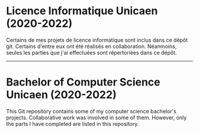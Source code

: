 # Licence Informatique Unicaen (2020-2022)

Certains de mes projets de licence informatique sont inclus dans ce dépôt git.
Certains d'entre eux ont été réalisés en collaboration. Néanmoins, seules les parties que j'ai effectuées sont répertoriées dans ce dépôt.

---

# Bachelor of Computer Science Unicaen (2020-2022)

This Git repository contains some of my computer science bachelor's projects.
Collaborative work was involved in some of them. However, only the parts I have completed are listed in this repository.
